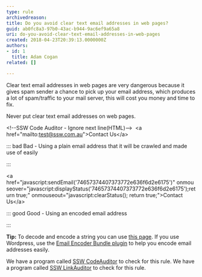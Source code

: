 ```yaml
---
type: rule
archivedreason: 
title: Do you avoid clear text email addresses in web pages?
guid: ab0fc8a3-97b0-43ac-b944-9ac6ef9a65a8
uri: do-you-avoid-clear-text-email-addresses-in-web-pages
created: 2018-04-23T20:39:13.0000000Z
authors:
- id: 1
  title: Adam Cogan
related: []

---
```


Clear text email addresses in web pages are very dangerous because it gives spam sender a chance to pick up your email address, which produces a lot of spam/traffic to your mail server, this will cost you money and time to fix.

Never put clear text email addresses on web pages.

<!--endintro-->

&lt;!--SSW Code Auditor - Ignore next line(HTML)--&gt; 
&lt;a href="mailto:test@ssw.com.au"&gt;Contact Us&lt;/a&gt;


::: bad
Bad - Using a plain email address that it will be crawled and made use of easily

:::


&lt;a href="javascript:sendEmail('74657374407373772e636f6d2e6175')" onmouseover="javascript:displayStatus('74657374407373772e636f6d2e6175');return true;" onmouseout="javascript:clearStatus(); return true;"&gt;Contact Us&lt;/a&gt;


::: good
Good - Using an encoded email address

:::


**Tip:** To decode and encode a string you can use     [this page](http&#58;//www.ssw.com.au/ssw/Encode.htm). If you use Wordpress, use the [Email Encoder Bundle plugin](http&#58;//wordpress.org/extend/plugins/email-encoder-bundle) to help you encode email addresses easily.

We have a program called [SSW CodeAuditor](https&#58;//www.ssw.com.au/ssw/CodeAuditor/) to check for this rule.
We have a program called [SSW LinkAuditor](https&#58;//sswlinkauditor.com/) to check for this rule.
